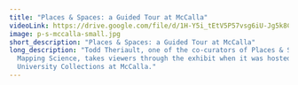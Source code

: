 ```yaml
---
title: "Places & Spaces: a Guided Tour at McCalla"
videoLink: https://drive.google.com/file/d/1H-Y5i_tEtV5P57vsg6iU-Jg5k8CkQBYZ/view?usp=drive_link
image: p-s-mccalla-small.jpg
short_description: "Places & Spaces: a Guided Tour at McCalla"
long_description: "T﻿odd Theriault, one of the co-curators of Places & Spaces:
  Mapping Science, takes viewers through the exhibit when it was hosted at
  University Collections at McCalla."
---
```

